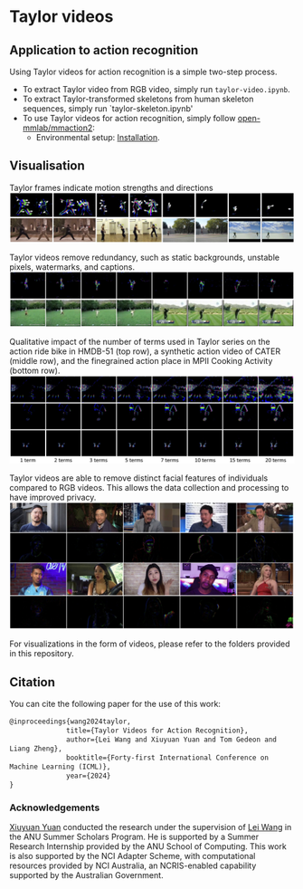# Taylor videos

## Application to action recognition

Using Taylor videos for action recognition is a simple two-step process.

- To extract Taylor video from RGB video, simply run `taylor-video.ipynb`.
- To extract Taylor-transformed skeletons from human skeleton sequences, simply run `taylor-skeleton.ipynb'
- To use Taylor videos for action recognition, simply follow [open-mmlab/mmaction2](https://github.com/open-mmlab/mmaction2?tab=readme-ov-file):
  - Environmental setup: [Installation](https://mmaction2.readthedocs.io/en/latest/get_started/installation.html).

## Visualisation

Taylor frames indicate motion strengths and directions
![Alt Text](https://github.com/LeiWangR/video-ar/blob/main/images/dir-str.png)

Taylor videos remove redundancy, such as static backgrounds, unstable pixels, watermarks, and captions.
![Alt Text](https://github.com/LeiWangR/video-ar/blob/main/images/rem-cap.png)

Qualitative impact of the number of terms used in Taylor series on the action ride bike in HMDB-51 (top row), a synthetic action video of CATER (middle row), and the finegrained action place in MPII Cooking Activity (bottom row). 
![Alt Text](https://github.com/LeiWangR/video-ar/blob/main/images/terms.png)

Taylor videos are able to remove distinct facial features of individuals compared to RGB videos. This allows the data collection and processing to have improved privacy.
![Alt Text](https://github.com/LeiWangR/video-ar/blob/main/images/face.png)

For visualizations in the form of videos, please refer to the folders provided in this repository.

## Citation

You can cite the following paper for the use of this work:

```
@inproceedings{wang2024taylor,
              title={Taylor Videos for Action Recognition},
              author={Lei Wang and Xiuyuan Yuan and Tom Gedeon and Liang Zheng},
              booktitle={Forty-first International Conference on Machine Learning (ICML)},
              year={2024}
}
```

### Acknowledgements

[Xiuyuan Yuan](https://jackyuanx.github.io/) conducted the research under the supervision of [Lei Wang](https://leiwangr.github.io/) in the ANU Summer Scholars Program. He is supported by a Summer Research Internship provided by the ANU School of Computing. This work is also supported by the NCI Adapter Scheme, with computational resources provided by NCI Australia, an NCRIS-enabled capability supported by the Australian Government.
